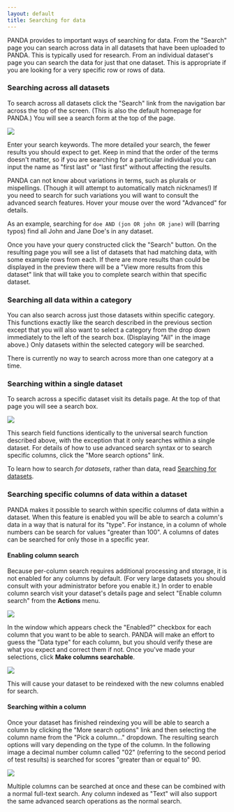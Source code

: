 ```yaml
---
layout: default 
title: Searching for data 
---
```


PANDA provides to important ways of searching for data. From the "Search" page you can search across data in all datasets that have been uploaded to PANDA. This is typically used for research. From an individual dataset's page you can search the data for just that one dataset. This is appropriate if you are looking for a very specific row or rows of data.

### Searching across all datasets

To search across all datasets click the "Search" link from the navigation bar across the top of the screen. (This is also the default homepage for PANDA.) You will see a search form at the top of the page.

![](/images/panda-search.png)

Enter your search keywords. The more detailed your search, the fewer results you should expect to get. Keep in mind that the order of the terms doesn't matter, so if you are searching for a particular individual you can input the name as "first last" or "last first" without affecting the results.

PANDA can not know about variations in terms, such as plurals or mispellings. (Though it will attempt to automatically match nicknames!) If you need to search for such variations you will want to consult the advanced search features. Hover your mouse over the word "Advanced" for details.

As an example, searching for `doe AND (jon OR john OR jane)` will (barring typos) find all John and Jane Doe's in any dataset.

Once you have your query constructed click the "Search" button. On the resulting page you will see a list of datasets that had matching data, with some example rows from each. If there are more results than could be displayed in the preview there will be a "View more results from this dataset" link that will take you to complete search within that specific dataset.

### Searching all data within a category

You can also search across just those datasets within specific category. This functions exactly like the search described in the previous section except that you will also want to select a category from the drop down immediately to the left of the search box. (Displaying "All" in the image above.) Only datasets within the selected category will be searched.

There is currently no way to search across more than one category at a time.

### Searching within a single dataset

To search across a specific dataset visit its details page. At the top of that page you will see a search box.

![](/images/panda-dataset-search.png)

This search field functions identically to the universal search function described above, with the exception that it only searches within a single dataset. For details of how to use advanced search syntax or to search specific columns, click the "More search options" link.

To learn how to search *for datasets*, rather than data, read [Searching for datasets](/docs/searching-datasets.html).

### Searching specific columns of data within a dataset

PANDA makes it possible to search within specific columns of data within a dataset. When this feature is enabled you will be able to search a column's data in a way that is natural for its "type". For instance, in a column of whole numbers can be search for values "greater than 100". A columns of dates can be searched for only those in a specific year.

#### Enabling column search

Because per-column search requires additional processing and storage, it is not enabled for any columns by default. (For very large datasets you should consult with your administrator before you enable it.) In order to enable column search visit your dataset's details page and select "Enable column search" from the **Actions** menu.

![](/images/panda-enable-column-search.png)

In the window which appears check the "Enabled?" checkbox for each column that you want to be able to search. PANDA will make an effort to guess the "Data type" for each column, but you should verify these are what you expect and correct them if not. Once you've made your selections, click **Make columns searchable**.

![](/images/panda-enable-column-search2.png)

This will cause your dataset to be reindexed with the new columns enabled for search.

#### Searching within a column

Once your dataset has finished reindexing you will be able to search a column by clicking the "More search options" link and then selecting the column name from the "Pick a column..." dropdown. The resulting search options will vary depending on the type of the column. In the following image a decimal number column called "02" (referring to the second period of test results) is searched for scores "greater than or equal to" 90.

![](/images/panda-column-search.png)

Multiple columns can be searched at once and these can be combined with a normal full-text search. Any column indexed as "Text" will also support the same advanced search operations as the normal search.

